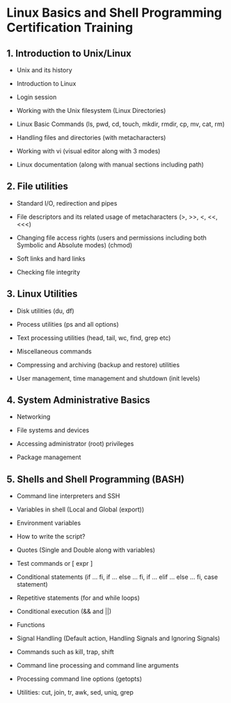 # Linux Basics and Shell Programming Certification Training

## 1. Introduction to Unix/Linux

- Unix and its history

- Introduction to Linux

- Login session

- Working with the Unix filesystem (Linux Directories)

- Linux Basic Commands (ls, pwd, cd, touch, mkdir, rmdir, cp, mv, cat, rm)

- Handling files and directories (with metacharacters)

- Working with vi (visual editor along with 3 modes)

- Linux documentation (along with manual sections including path)

## 2. File utilities

- Standard I/O, redirection and pipes

- File descriptors and its related usage of metacharacters (>, >>, <, <<, <<<)

- Changing file access rights (users and permissions including both Symbolic and Absolute modes) (chmod)

- Soft links and hard links

- Checking file integrity

## 3. Linux Utilities

- Disk utilities (du, df)

- Process utilities (ps and all options)

- Text processing utilities (head, tail, wc, find, grep etc)

- Miscellaneous commands

- Compressing and archiving (backup and restore) utilities

- User management, time management and shutdown (init levels)

## 4. System Administrative Basics

- Networking

- File systems and devices

- Accessing administrator (root) privileges

- Package management

## 5. Shells and Shell Programming (BASH)

- Command line interpreters and SSH

- Variables in shell (Local and Global (export))

- Environment variables

- How to write the script?

- Quotes (Single and Double along with variables)

- Test commands or [ expr ]

- Conditional statements (if … fi, if … else … fi, if … elif … else … fi, case statement)

- Repetitive statements (for and while loops)

- Conditional execution (&& and ||)

- Functions

- Signal Handling (Default action, Handling Signals and Ignoring Signals)

- Commands such as kill, trap, shift

- Command line processing and command line arguments

- Processing command line options (getopts)

- Utilities: cut, join, tr, awk, sed, uniq, grep
 
